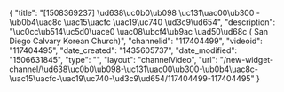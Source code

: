 {
    "title": "[1508369237] \ud638\uc0b0\ub098 \uc131\uac00\ub300 - \ub0b4\uac8c \uac15\uacfc \uac19\uc740 \ud3c9\ud654",
    "description": "\uc0cc\ub514\uc5d0\uace0 \uac08\ubcf4\ub9ac \uad50\ud68c ( San Diego Calvary Korean Church)",
    "channelid": "117404499",
    "videoid": "117404495",
    "date_created": "1435605737",
    "date_modified": "1506631845",
    "type": "",
    "layout": "channelVideo",
    "url": "\/new-widget-channel\/\ud638\uc0b0\ub098-\uc131\uac00\ub300-\ub0b4\uac8c-\uac15\uacfc-\uac19\uc740-\ud3c9\ud654\/117404499-117404495"
}